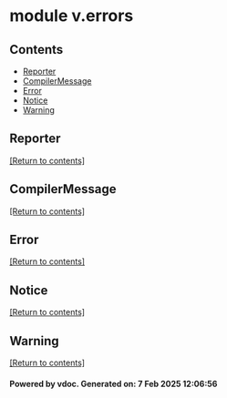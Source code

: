 # module v.errors


## Contents
- [Reporter](#Reporter)
- [CompilerMessage](#CompilerMessage)
- [Error](#Error)
- [Notice](#Notice)
- [Warning](#Warning)

## Reporter
[[Return to contents]](#Contents)

## CompilerMessage
[[Return to contents]](#Contents)

## Error
[[Return to contents]](#Contents)

## Notice
[[Return to contents]](#Contents)

## Warning
[[Return to contents]](#Contents)

#### Powered by vdoc. Generated on: 7 Feb 2025 12:06:56
